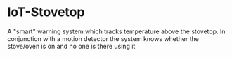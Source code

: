 # IoT-Stovetop
A "smart" warning system which tracks temperature above the stovetop. In conjunction with a motion detector the system knows whether the stove/oven is on and no one is there using it
